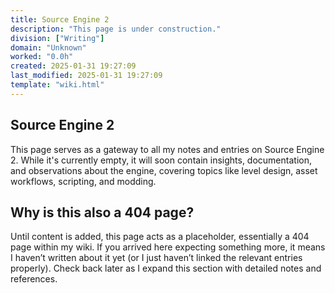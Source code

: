 ```yaml
---
title: Source Engine 2
description: "This page is under construction."
division: ["Writing"]
domain: "Unknown"
worked: "0.0h"
created: 2025-01-31 19:27:09
last_modified: 2025-01-31 19:27:09
template: "wiki.html"
---
```


## Source Engine 2

This page serves as a gateway to all my notes and entries on Source Engine 2. While it's currently empty, it will soon contain insights, documentation, and observations about the engine, covering topics like level design, asset workflows, scripting, and modding.

## Why is this also a 404 page?
Until content is added, this page acts as a placeholder, essentially a 404 page within my wiki. If you arrived here expecting something more, it means I haven’t written about it yet (or I just haven’t linked the relevant entries properly). Check back later as I expand this section with detailed notes and references.